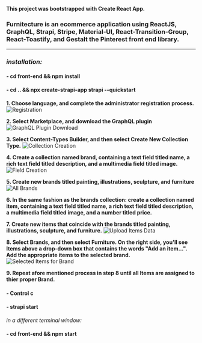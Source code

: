 **This project was bootstrapped with Create React App.**

### Furnitecture is an ecommerce application using ReactJS, GraphQL, Strapi, Stripe, Material-UI, React-Transition-Group, React-Toastify, and Gestalt the Pinterest front end library.

---

### _installation:_

#### - cd front-end && npm install

#### - cd .. && npx create-strapi-app strapi --quickstart

**1. Choose language, and complete the administrator registration process.**
![Registration](asdf)

**2. Select Marketplace, and download the GraphQL plugin**
![GraphQL Plugin Download](asdf "GraphQL Plugin Download")

**3. Select Content-Types Builder, and then select Create New Collection Type.**
![Collection Creation](asdf "Collection Creation")

**4. Create a collection named brand, containing a text field titled name, a rich text field titled description, and a multimedia field titled image.**
![Field Creation](asdf "Field Creation")

**5. Create new brands titled painting, illustrations, sculpture, and furniture**
![All Brands ](asdf "All Brands ")

**6. In the same fashion as the brands collection: create a collection named item, containing a text field titled name, a rich text field titled description, a multimedia field titled image, and a number titled price.**

**7. Create new items that coincide with the brands titled painting, illustrations, sculpture, and furniture.**
![Upload Items Data ](asdf "All Brands ")

**8. Select Brands, and then select Furniture. On the right side, you'll see Items above a drop-down box that contains the words "Add an item...". Add the appropriate items to the selected brand.**
![Selected Items for Brand](asdf "Selected Items for Brand")

**9. Repeat afore mentioned process in step 8 until all Items are assigned to thier proper Brand.**

#### - Control c

#### - strapi start

_in a different terminal window:_

#### - cd front-end && npm start
